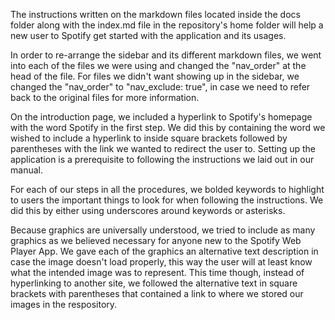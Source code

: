 The instructions written on the markdown files located inside the docs folder along with the index.md file in the repository's home folder will help a new user to Spotify get started with the application and its usages.

In order to re-arrange the sidebar and its different markdown files, we went into each of the files we were using and changed the "nav_order" at the head of the file. For files we didn't want showing up in the sidebar, we changed the "nav_order" to "nav_exclude: true", in case we need to refer back to the original files for more information.

On the introduction page, we included a hyperlink to Spotify's homepage with the word Spotify in the first step. We did this by containing the word we wished to include a hyperlink to inside square brackets followed by parentheses with the link we wanted to redirect the user to. Setting up the application is a prerequisite to following the instructions we laid out in our manual.

For each of our steps in all the procedures, we bolded keywords to highlight to users the important things to look for when following the instructions. We did this by either using underscores around keywords or asterisks. 

Because graphics are universally understood, we tried to include as many graphics as we believed necessary for anyone new to the Spotify Web Player App. We gave each of the graphics an alternative text description in case the image doesn't load properly, this way the user will at least know what the intended image was to represent. This time though, instead of hyperlinking to another site, we followed the alternative text in square brackets with parentheses that contained a link to where we stored our images in the respository.
